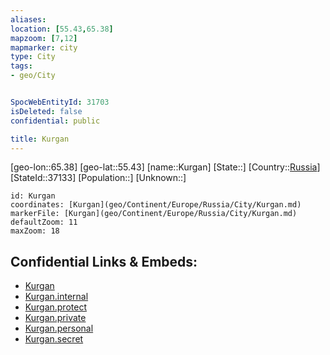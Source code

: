 ```yaml
---
aliases: 
location: [55.43,65.38]
mapzoom: [7,12] 
mapmarker: city 
type: City
tags:
- geo/City


SpocWebEntityId: 31703
isDeleted: false
confidential: public

title: Kurgan
---
```

[geo-lon::65.38]
[geo-lat::55.43]
[name::Kurgan]
[State::]
[Country::[Russia](geo/Continent/Europe/Russia.md)]
[StateId::37133]
[Population::]
[Unknown::]


```leaflet
id: Kurgan
coordinates: [Kurgan](geo/Continent/Europe/Russia/City/Kurgan.md)
markerFile: [Kurgan](geo/Continent/Europe/Russia/City/Kurgan.md)
defaultZoom: 11 
maxZoom: 18
```


## Confidential Links & Embeds: 
- [Kurgan](../../../../../../_public/geo/Continent/Europe/Russia/City/Kurgan.md) 
- [Kurgan.internal](../../../../../../_internal/geo/Continent/Europe/Russia/City/Kurgan.internal.md) 
- [Kurgan.protect](../../../../../../_protect/geo/Continent/Europe/Russia/City/Kurgan.protect.md) 
- [Kurgan.private](../../../../../../_private/geo/Continent/Europe/Russia/City/Kurgan.private.md) 
- [Kurgan.personal](../../../../../../_personal/geo/Continent/Europe/Russia/City/Kurgan.personal.md) 
- [Kurgan.secret](../../../../../../_secret/geo/Continent/Europe/Russia/City/Kurgan.secret.md) 
